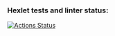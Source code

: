 ### Hexlet tests and linter status:
[![Actions Status](https://github.com/Dunnissimo/data-analytics-project-92/actions/workflows/hexlet-check.yml/badge.svg)](https://github.com/Dunnissimo/data-analytics-project-92/actions)